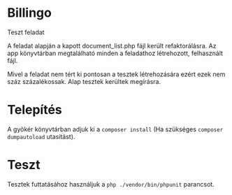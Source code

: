 # Billingo
Teszt feladat

A feladat alapján a kapott document_list.php fájl került refaktorálásra. 
Az app könyvtárban megtalálható minden a feladathoz létrehozott, felhasznált fájl. 

Mivel a feladat nem tért ki pontosan a tesztek létrehozására ezért ezek nem száz százalékossak.
Alap tesztek kerültek megírásra.

# Telepítés
A gyökér könyvtárban adjuk ki a `composer install` (Ha szükséges `composer dumpautoload` utasítást). 

# Teszt
Tesztek futtatásához használjuk a `php ./vendor/bin/phpunit` parancsot.

